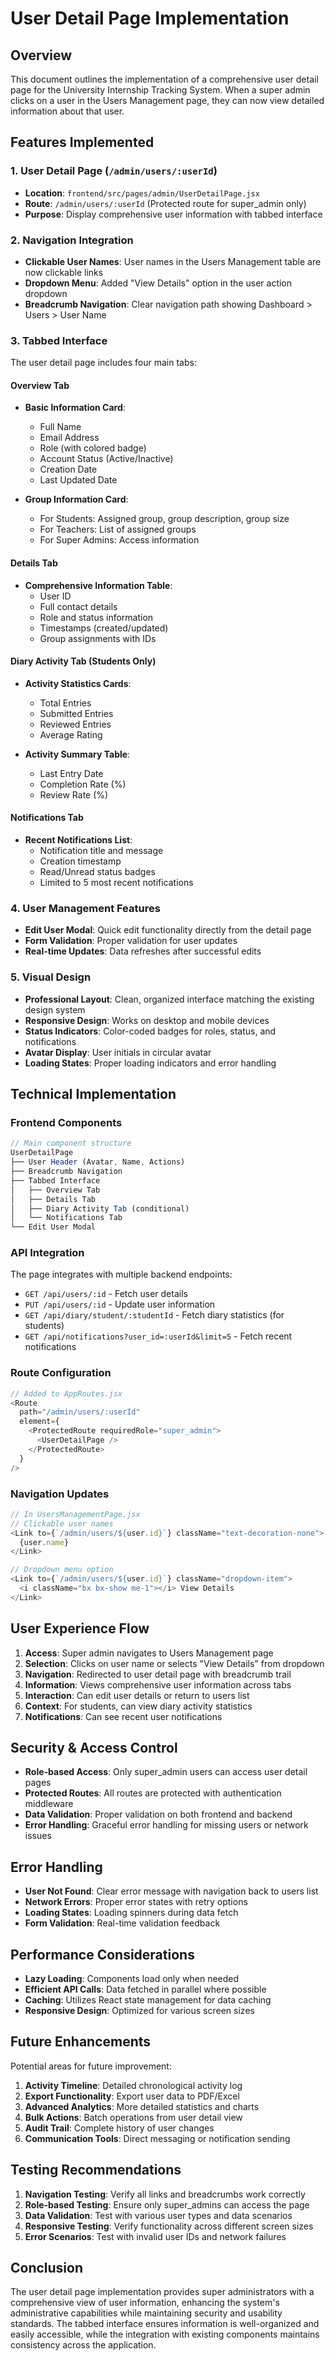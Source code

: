 # User Detail Page Implementation

## Overview

This document outlines the implementation of a comprehensive user detail page for the University Internship Tracking System. When a super admin clicks on a user in the Users Management page, they can now view detailed information about that user.

## Features Implemented

### 1. User Detail Page (`/admin/users/:userId`)

- **Location**: `frontend/src/pages/admin/UserDetailPage.jsx`
- **Route**: `/admin/users/:userId` (Protected route for super_admin only)
- **Purpose**: Display comprehensive user information with tabbed interface

### 2. Navigation Integration

- **Clickable User Names**: User names in the Users Management table are now clickable links
- **Dropdown Menu**: Added "View Details" option in the user action dropdown
- **Breadcrumb Navigation**: Clear navigation path showing Dashboard > Users > User Name

### 3. Tabbed Interface

The user detail page includes four main tabs:

#### Overview Tab

- **Basic Information Card**:

  - Full Name
  - Email Address
  - Role (with colored badge)
  - Account Status (Active/Inactive)
  - Creation Date
  - Last Updated Date

- **Group Information Card**:
  - For Students: Assigned group, group description, group size
  - For Teachers: List of assigned groups
  - For Super Admins: Access information

#### Details Tab

- **Comprehensive Information Table**:
  - User ID
  - Full contact details
  - Role and status information
  - Timestamps (created/updated)
  - Group assignments with IDs

#### Diary Activity Tab (Students Only)

- **Activity Statistics Cards**:

  - Total Entries
  - Submitted Entries
  - Reviewed Entries
  - Average Rating

- **Activity Summary Table**:
  - Last Entry Date
  - Completion Rate (%)
  - Review Rate (%)

#### Notifications Tab

- **Recent Notifications List**:
  - Notification title and message
  - Creation timestamp
  - Read/Unread status badges
  - Limited to 5 most recent notifications

### 4. User Management Features

- **Edit User Modal**: Quick edit functionality directly from the detail page
- **Form Validation**: Proper validation for user updates
- **Real-time Updates**: Data refreshes after successful edits

### 5. Visual Design

- **Professional Layout**: Clean, organized interface matching the existing design system
- **Responsive Design**: Works on desktop and mobile devices
- **Status Indicators**: Color-coded badges for roles, status, and notifications
- **Avatar Display**: User initials in circular avatar
- **Loading States**: Proper loading indicators and error handling

## Technical Implementation

### Frontend Components

```javascript
// Main component structure
UserDetailPage
├── User Header (Avatar, Name, Actions)
├── Breadcrumb Navigation
├── Tabbed Interface
│   ├── Overview Tab
│   ├── Details Tab
│   ├── Diary Activity Tab (conditional)
│   └── Notifications Tab
└── Edit User Modal
```

### API Integration

The page integrates with multiple backend endpoints:

- `GET /api/users/:id` - Fetch user details
- `PUT /api/users/:id` - Update user information
- `GET /api/diary/student/:studentId` - Fetch diary statistics (for students)
- `GET /api/notifications?user_id=:userId&limit=5` - Fetch recent notifications

### Route Configuration

```javascript
// Added to AppRoutes.jsx
<Route
  path="/admin/users/:userId"
  element={
    <ProtectedRoute requiredRole="super_admin">
      <UserDetailPage />
    </ProtectedRoute>
  }
/>
```

### Navigation Updates

```javascript
// In UsersManagementPage.jsx
// Clickable user names
<Link to={`/admin/users/${user.id}`} className="text-decoration-none">
  {user.name}
</Link>

// Dropdown menu option
<Link to={`/admin/users/${user.id}`} className="dropdown-item">
  <i className="bx bx-show me-1"></i> View Details
</Link>
```

## User Experience Flow

1. **Access**: Super admin navigates to Users Management page
2. **Selection**: Clicks on user name or selects "View Details" from dropdown
3. **Navigation**: Redirected to user detail page with breadcrumb trail
4. **Information**: Views comprehensive user information across tabs
5. **Interaction**: Can edit user details or return to users list
6. **Context**: For students, can view diary activity statistics
7. **Notifications**: Can see recent user notifications

## Security & Access Control

- **Role-based Access**: Only super_admin users can access user detail pages
- **Protected Routes**: All routes are protected with authentication middleware
- **Data Validation**: Proper validation on both frontend and backend
- **Error Handling**: Graceful error handling for missing users or network issues

## Error Handling

- **User Not Found**: Clear error message with navigation back to users list
- **Network Errors**: Proper error states with retry options
- **Loading States**: Loading spinners during data fetch
- **Form Validation**: Real-time validation feedback

## Performance Considerations

- **Lazy Loading**: Components load only when needed
- **Efficient API Calls**: Data fetched in parallel where possible
- **Caching**: Utilizes React state management for data caching
- **Responsive Design**: Optimized for various screen sizes

## Future Enhancements

Potential areas for future improvement:

1. **Activity Timeline**: Detailed chronological activity log
2. **Export Functionality**: Export user data to PDF/Excel
3. **Advanced Analytics**: More detailed statistics and charts
4. **Bulk Actions**: Batch operations from user detail view
5. **Audit Trail**: Complete history of user changes
6. **Communication Tools**: Direct messaging or notification sending

## Testing Recommendations

1. **Navigation Testing**: Verify all links and breadcrumbs work correctly
2. **Role-based Testing**: Ensure only super_admins can access the page
3. **Data Validation**: Test with various user types and data scenarios
4. **Responsive Testing**: Verify functionality across different screen sizes
5. **Error Scenarios**: Test with invalid user IDs and network failures

## Conclusion

The user detail page implementation provides super administrators with a comprehensive view of user information, enhancing the system's administrative capabilities while maintaining security and usability standards. The tabbed interface ensures information is well-organized and easily accessible, while the integration with existing components maintains consistency across the application.
